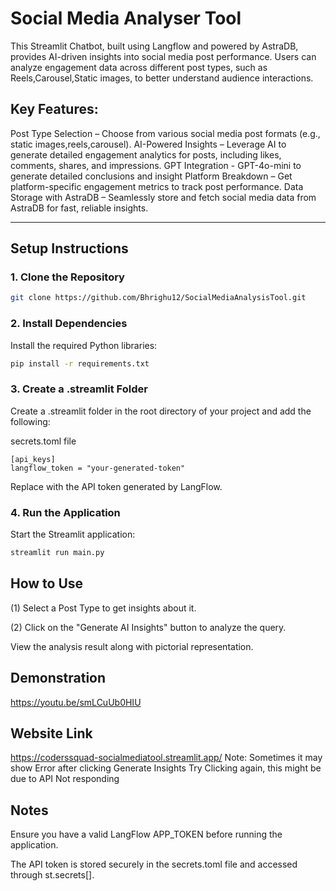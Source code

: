 # Social Media Analyser Tool
This Streamlit Chatbot, built using Langflow and powered by AstraDB, provides AI-driven insights into social media post performance. Users can analyze engagement data across different post types, such as Reels,Carousel,Static images, to better understand audience interactions.
## Key Features:
Post Type Selection – Choose from various social media post formats (e.g., static images,reels,carousel).
AI-Powered Insights – Leverage AI to generate detailed engagement analytics for posts, including likes, comments, shares, and impressions.
GPT Integration - GPT-4o-mini to generate detailed conclusions and insight
Platform Breakdown – Get platform-specific engagement metrics to track post performance.
Data Storage with AstraDB – Seamlessly store and fetch social media data from AstraDB for fast, reliable insights.

---

## Setup Instructions

### 1. Clone the Repository
```bash
git clone https://github.com/Bhrighu12/SocialMediaAnalysisTool.git
```
### 2. Install Dependencies
Install the required Python libraries:

```bash
pip install -r requirements.txt
```
### 3. Create a .streamlit Folder
Create a .streamlit folder in the root directory of your project and add the following:

secrets.toml file
```
[api_keys]
langflow_token = "your-generated-token"
```
Replace <your-generated-token> with the API token generated by LangFlow.

### 4. Run the Application
Start the Streamlit application:

```bash
streamlit run main.py
```

## How to Use
(1) Select a Post Type to get insights about it.

(2) Click on the "Generate AI Insights" button to analyze the query.

View the analysis result along with pictorial representation.


## Demonstration
https://youtu.be/smLCuUb0HIU

## Website Link
https://coderssquad-socialmediatool.streamlit.app/
Note: Sometimes it may show Error after clicking Generate Insights Try Clicking again,
this might be due to API Not responding


## Notes
Ensure you have a valid LangFlow APP_TOKEN before running the application.

The API token is stored securely in the secrets.toml file and accessed through st.secrets[].
